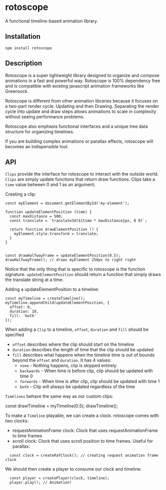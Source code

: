# rotoscope

A functional timeline-based animation library.

## Installation
```
npm install rotoscope
```

## Description
Rotoscope is a super lightweight library designed to organize and compose animations in a fast and powerful way.
Rotoscope is 100% dependency free and is compatible with existing javascript animation frameworks like Greensock.

Rotoscope is different from other animation libraries because it focuses on a two-part render cycle: Updating and then Drawing.
Separating the render cycle into update and draw steps allows animations to scale in complexity without seeing performance problems.

Rotoscope also emphasis functional interfaces and a unique tree data structure for organizing timelines.

If you are building complex animations or parallax effects, rotoscope will becomes an indispensible tool.


## API

`Clips` provide the interface for rotoscope to interact with the outside world. 
`Clips` are simply update functions that return draw functions. Clips take a `time` value between 0 and 1 as an argument;

Creating a clip:

```
const myElement = document.getElementById('my-element');

function updateElementPosition (time) {
  const maxDistance = 500;
  const translate = `translate3d(${time * maxDistance}px, 0 0)`;
  
  return function drawElementPosition () {
    myElement.style.transform = translate;
  }
}


const drawHalfwayFrame = updateElementPosition(0.5);
drawHalfwayFrame(); // draws myElement 250px to right right

```

Notice that the only thing that is specific to rotoscope is the function signature. `updateElementPosition` should return a function that simply draws the translate string at a time.

Adding a updateElementPosition to a timeline:

```
const myTimeline = createTimeline();
myTimeline.appendChild(updateElementPosition, {
  offset: 0,
  duration: 10,
  fill: 'both'
});

```

When adding a `Clip` to a timeline, `offset`, `duration` and `fill` should be specified
 - `offset` describes where the clip should start on the timeline
 - `duration` describes the length of time that the clip should be updated
 - `fill` describes what happens when the timeline time is out of bounds beyond the `offset` and `duration`. It has 4 values:
   - `none` - Nothing happens, clip is skipped entirely.
   - `backwards` - When time is before clip, clip should be updated with time 0
   - `forwards` - When time is after clip, clip should be updated with time 1
   - `both` - Clip will always be updated regardless of the time
   

`Timelines` behave the same way as our custom clips:

const drawTimeline = myTimeline(0.5);
drawTimeline();

To make a `Timeline` playable, we can create a clock. rotoscope comes with two clocks:
  - requestAnimationFrame clock: Clock that uses requestAnimationFrame to time frames
  - scroll clock: Clock that uses scroll position to time frames. Useful for parallax.
  
```
  const clock = createRafClock(); // creating request animation frame clock
```


We should then create a player to consume our clock and timeline:

```
  const player = createPlayer(clock, timeline);
  player.play(); // Animation!
```
